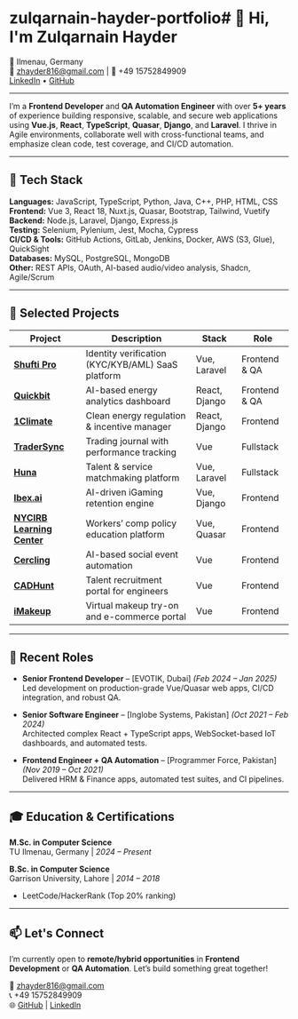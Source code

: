 # zulqarnain-hayder-portfolio# 👋 Hi, I'm Zulqarnain Hayder

📍 Ilmenau, Germany  
📧 zhayder816@gmail.com | 📱 +49 15752849909  
[LinkedIn](https://www.linkedin.com/in/zula.hayder/) • [GitHub](https://github.com/ZulqarnainHayder)

---

I’m a **Frontend Developer** and **QA Automation Engineer** with over **5+ years** of experience building responsive, scalable, and secure web applications using **Vue.js**, **React**, **TypeScript**, **Quasar**, **Django**, and **Laravel**. I thrive in Agile environments, collaborate well with cross-functional teams, and emphasize clean code, test coverage, and CI/CD automation.

---

## 🔧 Tech Stack

**Languages:** JavaScript, TypeScript, Python, Java, C++, PHP, HTML, CSS  
**Frontend:** Vue 3, React 18, Nuxt.js, Quasar, Bootstrap, Tailwind, Vuetify  
**Backend:** Node.js, Laravel, Django, Express.js  
**Testing:** Selenium, Pylenium, Jest, Mocha, Cypress  
**CI/CD & Tools:** GitHub Actions, GitLab, Jenkins, Docker, AWS (S3, Glue), QuickSight  
**Databases:** MySQL, PostgreSQL, MongoDB  
**Other:** REST APIs, OAuth, AI-based audio/video analysis, Shadcn, Agile/Scrum  

---

## 🚀 Selected Projects

| Project | Description | Stack | Role |
|--------|-------------|-------|------|
| [**Shufti Pro**](https://shuftipro.com) | Identity verification (KYC/KYB/AML) SaaS platform | Vue, Laravel | Frontend & QA |
| [**Quickbit**](https://app.quickbit.com/login) | AI-based energy analytics dashboard | React, Django | Frontend & QA |
| [**1Climate**](https://demo.1climate.app/) | Clean energy regulation & incentive manager | React, Django | Frontend |
| [**TraderSync**](https://tradersync.com/) | Trading journal with performance tracking | Vue | Fullstack |
| [**Huna**](https://mnhuna.com/) | Talent & service matchmaking platform | Vue, Laravel | Fullstack |
| [**Ibex.ai**](https://ibex.ai/) | AI-driven iGaming retention engine | Vue, Django | Frontend |
| [**NYCIRB Learning Center**](https://www.nycirb.org/learning-center/) | Workers’ comp policy education platform | Vue, Quasar | Frontend |
| [**Cercling**](https://cercling.com/) | AI-based social event automation | Vue | Frontend |
| [**CADHunt**](https://www.cadhunt.com/) | Talent recruitment portal for engineers | Vue | Frontend |
| [**iMakeup**](https://imakeup.evotik.com/en) | Virtual makeup try-on and e-commerce portal | Vue | Frontend |

---

## 🧪 Recent Roles

- **Senior Frontend Developer** – [EVOTIK, Dubai] *(Feb 2024 – Jan 2025)*  
  Led development on production-grade Vue/Quasar web apps, CI/CD integration, and robust QA.

- **Senior Software Engineer** – [Inglobe Systems, Pakistan] *(Oct 2021 – Feb 2024)*  
  Architected complex React + TypeScript apps, WebSocket-based IoT dashboards, and automated tests.

- **Frontend Engineer + QA Automation** – [Programmer Force, Pakistan] *(Nov 2019 – Oct 2021)*  
  Delivered HRM & Finance apps, automated test suites, and CI pipelines.

---

## 🎓 Education & Certifications

**M.Sc. in Computer Science**  
TU Ilmenau, Germany | *2024 – Present*  

**B.Sc. in Computer Science**  
Garrison University, Lahore | *2014 – 2018*

- LeetCode/HackerRank (Top 20% ranking)

---

## 📫 Let's Connect

I’m currently open to **remote/hybrid opportunities** in **Frontend Development** or **QA Automation**. Let’s build something great together!

📧 zhayder816@gmail.com  
📞 +49 15752849909  
🌐 [GitHub](https://github.com/ZulqarnainHayder) | [LinkedIn](https://www.linkedin.com/in/zula.hayder/)
